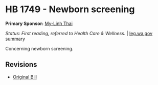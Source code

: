 # HB 1749 - Newborn screening
**Primary Sponsor:** [My-Linh Thai](/person/leg/thai_my.md)

*Status: First reading, referred to Health Care & Wellness.* | [leg.wa.gov summary](https://app.leg.wa.gov/billsummary?BillNumber=1749&Year=2021)

Concerning newborn screening.

## Revisions
* [Original Bill](1/)
